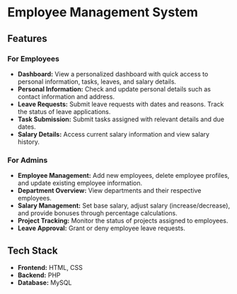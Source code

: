 # Employee Management System

## Features

### For Employees

- **Dashboard:** View a personalized dashboard with quick access to personal information, tasks, leaves, and salary details.
- **Personal Information:** Check and update personal details such as contact information and address.
- **Leave Requests:** Submit leave requests with dates and reasons. Track the status of leave applications.
- **Task Submission:** Submit tasks assigned with relevant details and due dates.
- **Salary Details:** Access current salary information and view salary history.
  
### For Admins

- **Employee Management:** Add new employees, delete employee profiles, and update existing employee information.
- **Department Overview:** View departments and their respective employees.
- **Salary Management:** Set base salary, adjust salary (increase/decrease), and provide bonuses through percentage calculations.
- **Project Tracking:** Monitor the status of projects assigned to employees.
- **Leave Approval:** Grant or deny employee leave requests.

## Tech Stack

- **Frontend:** HTML, CSS
- **Backend:** PHP
- **Database:** MySQL
